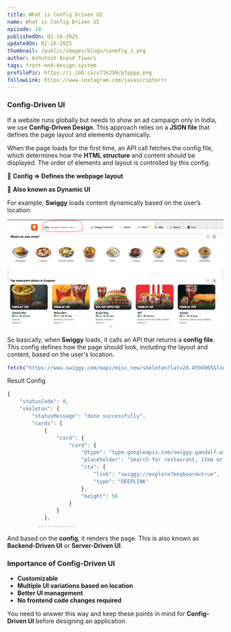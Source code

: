 ```yaml
---
title: What is Config Driven UI
name: What is Config Driven UI
episode: 18
publishedOn: 02-16-2025
updatedOn: 02-16-2025
thumbnail: /public/images/blogs/conmfig_1.png
author: Ashutosh Anand Tiwari
tags: front-end-design-system
profilePic: https://i.ibb.co/v71k25N/pfpppp.png
followLink: https://www.instagram.com/javascripterrr
---
```

### Config-Driven UI

If a website runs globally but needs to show an ad campaign only in India, we use **Config-Driven Design**. This approach relies on a **JSON file** that defines the page layout and elements dynamically.

When the page loads for the first time, an API call fetches the config file, which determines how the **HTML structure** and content should be displayed. The order of elements and layout is controlled by this config.

📌 **Config ⇒ Defines the webpage layout**

📌 **Also known as Dynamic UI**

For example, **Swiggy** loads content dynamically based on the user’s location.

![image.png](/public/images/blogs/confog-2.png)

So basically, when **Swiggy** loads, it calls an API that returns a **config file**. This config defines how the page should look, including the layout and content, based on the user's location.

```jsx
fetch("https://www.swiggy.com/mapi/misc_new/skeleton?lat=28.4594965&lng=77.0266383");
```

Result Config

```jsx
{
    "statusCode": 0,
    "skeleton": {
        "statusMessage": "done successfully",
        "cards": [
            {
                "card": {
                    "card": {
                        "@type": "type.googleapis.com/swiggy.gandalf.widgets.v2.SearchBar",
                        "placeholder": "Search for restaurant, item or more",
                        "cta": {
                            "link": "swiggy://explore?keyboard=true",
                            "type": "DEEPLINK"
                        },
                        "height": 56
                    }
                }
            },
          ............
```

And based on the **config**, it renders the page. This is also known as **Backend-Driven UI** or **Server-Driven UI**.

### **Importance of Config-Driven UI**

* **Customizable**
* **Multiple UI variations based on location**
* **Better UI management**
* **No frontend code changes required**

You need to answer this way and keep these points in mind for **Config-Driven UI** before designing an application.
